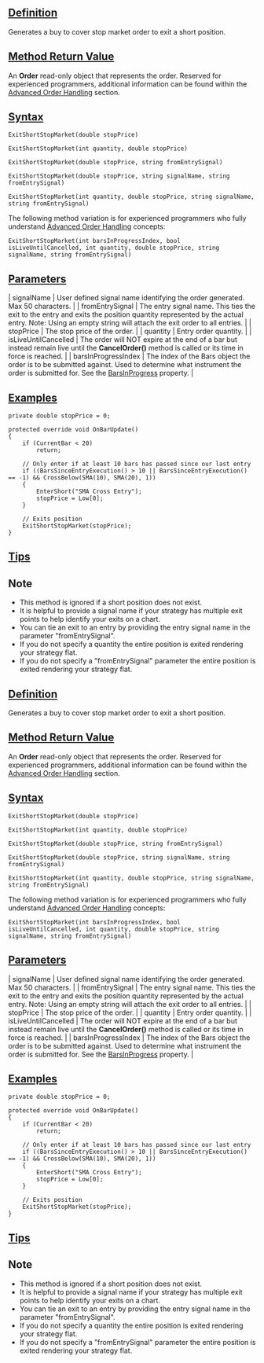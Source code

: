 ## [Definition](https://developer.ninjatrader.com/docs/desktop/exitshortstopmarket\#definition)

Generates a buy to cover stop market order to exit a short position.

## [Method Return Value](https://developer.ninjatrader.com/docs/desktop/exitshortstopmarket\#method-return-value)

An **Order** read-only object that represents the order. Reserved for experienced programmers, additional information can be found within the [Advanced Order Handling](https://developer.ninjatrader.com/docs/desktop/advanced_order_handling) section.

## [Syntax](https://developer.ninjatrader.com/docs/desktop/exitshortstopmarket\#syntax)

`ExitShortStopMarket(double stopPrice)`

`ExitShortStopMarket(int quantity, double stopPrice)`

`ExitShortStopMarket(double stopPrice, string fromEntrySignal)`

`ExitShortStopMarket(double stopPrice, string signalName, string fromEntrySignal)`

`ExitShortStopMarket(int quantity, double stopPrice, string signalName, string fromEntrySignal)`

The following method variation is for experienced programmers who fully understand [Advanced Order Handling](https://developer.ninjatrader.com/docs/desktop/advanced_order_handling) concepts:

`ExitShortStopMarket(int barsInProgressIndex, bool isLiveUntilCancelled, int quantity, double stopPrice, string signalName, string fromEntrySignal)`

## [Parameters](https://developer.ninjatrader.com/docs/desktop/exitshortstopmarket\#parameters)

| signalName | User defined signal name identifying the order generated. Max 50 characters. |
| fromEntrySignal | The entry signal name. This ties the exit to the entry and exits the position quantity represented by the actual entry. Note: Using an empty string will attach the exit order to all entries. |
| stopPrice | The stop price of the order. |
| quantity | Entry order quantity. |
| isLiveUntilCancelled | The order will NOT expire at the end of a bar but instead remain live until the **CancelOrder()** method is called or its time in force is reached. |
| barsInProgressIndex | The index of the Bars object the order is to be submitted against. Used to determine what instrument the order is submitted for. See the [BarsInProgress](https://developer.ninjatrader.com/docs/desktop/barsinprogress) property. |

## [Examples](https://developer.ninjatrader.com/docs/desktop/exitshortstopmarket\#examples)

```jsx-150469391 csharp
private double stopPrice = 0;

protected override void OnBarUpdate()
{
    if (CurrentBar < 20)
        return;

    // Only enter if at least 10 bars has passed since our last entry
    if ((BarsSinceEntryExecution() > 10 || BarsSinceEntryExecution() == -1) && CrossBelow(SMA(10), SMA(20), 1))
    {
        EnterShort("SMA Cross Entry");
        stopPrice = Low[0];
    }

    // Exits position
    ExitShortStopMarket(stopPrice);
}

```

## [Tips](https://developer.ninjatrader.com/docs/desktop/exitshortstopmarket\#tips)

## Note

- This method is ignored if a short position does not exist.
- It is helpful to provide a signal name if your strategy has multiple exit points to help identify your exits on a chart.
- You can tie an exit to an entry by providing the entry signal name in the parameter "fromEntrySignal".
- If you do not specify a quantity the entire position is exited rendering your strategy flat.
- If you do not specify a "fromEntrySignal" parameter the entire position is exited rendering your strategy flat.

## [Definition](https://developer.ninjatrader.com/docs/desktop/exitshortstopmarket\#definition)

Generates a buy to cover stop market order to exit a short position.

## [Method Return Value](https://developer.ninjatrader.com/docs/desktop/exitshortstopmarket\#method-return-value)

An **Order** read-only object that represents the order. Reserved for experienced programmers, additional information can be found within the [Advanced Order Handling](https://developer.ninjatrader.com/docs/desktop/advanced_order_handling) section.

## [Syntax](https://developer.ninjatrader.com/docs/desktop/exitshortstopmarket\#syntax)

`ExitShortStopMarket(double stopPrice)`

`ExitShortStopMarket(int quantity, double stopPrice)`

`ExitShortStopMarket(double stopPrice, string fromEntrySignal)`

`ExitShortStopMarket(double stopPrice, string signalName, string fromEntrySignal)`

`ExitShortStopMarket(int quantity, double stopPrice, string signalName, string fromEntrySignal)`

The following method variation is for experienced programmers who fully understand [Advanced Order Handling](https://developer.ninjatrader.com/docs/desktop/advanced_order_handling) concepts:

`ExitShortStopMarket(int barsInProgressIndex, bool isLiveUntilCancelled, int quantity, double stopPrice, string signalName, string fromEntrySignal)`

## [Parameters](https://developer.ninjatrader.com/docs/desktop/exitshortstopmarket\#parameters)

| signalName | User defined signal name identifying the order generated. Max 50 characters. |
| fromEntrySignal | The entry signal name. This ties the exit to the entry and exits the position quantity represented by the actual entry. Note: Using an empty string will attach the exit order to all entries. |
| stopPrice | The stop price of the order. |
| quantity | Entry order quantity. |
| isLiveUntilCancelled | The order will NOT expire at the end of a bar but instead remain live until the **CancelOrder()** method is called or its time in force is reached. |
| barsInProgressIndex | The index of the Bars object the order is to be submitted against. Used to determine what instrument the order is submitted for. See the [BarsInProgress](https://developer.ninjatrader.com/docs/desktop/barsinprogress) property. |

## [Examples](https://developer.ninjatrader.com/docs/desktop/exitshortstopmarket\#examples)

```jsx-150469391 csharp
private double stopPrice = 0;

protected override void OnBarUpdate()
{
    if (CurrentBar < 20)
        return;

    // Only enter if at least 10 bars has passed since our last entry
    if ((BarsSinceEntryExecution() > 10 || BarsSinceEntryExecution() == -1) && CrossBelow(SMA(10), SMA(20), 1))
    {
        EnterShort("SMA Cross Entry");
        stopPrice = Low[0];
    }

    // Exits position
    ExitShortStopMarket(stopPrice);
}

```

## [Tips](https://developer.ninjatrader.com/docs/desktop/exitshortstopmarket\#tips)

## Note

- This method is ignored if a short position does not exist.
- It is helpful to provide a signal name if your strategy has multiple exit points to help identify your exits on a chart.
- You can tie an exit to an entry by providing the entry signal name in the parameter "fromEntrySignal".
- If you do not specify a quantity the entire position is exited rendering your strategy flat.
- If you do not specify a "fromEntrySignal" parameter the entire position is exited rendering your strategy flat.